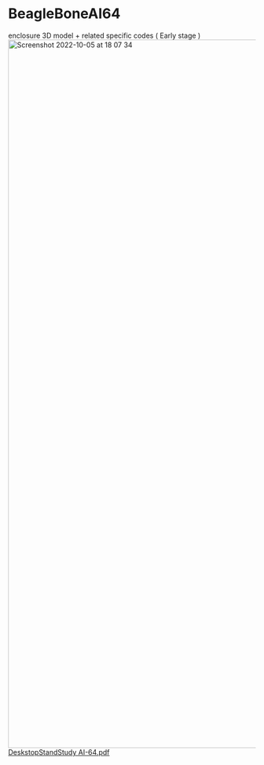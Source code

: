 # BeagleBoneAI64
enclosure 3D model + related specific codes ( Early stage )
<img width="1440" alt="Screenshot 2022-10-05 at 18 07 34" src="https://user-images.githubusercontent.com/80133330/194336481-5a556d8d-ee6e-4326-a20c-8561bfc8507c.png">
[DeskstopStandStudy AI-64.pdf](https://github.com/julien-poivret/BeagleBoneAI64/files/9725562/DeskstopStandStudy.AI-64.pdf)
